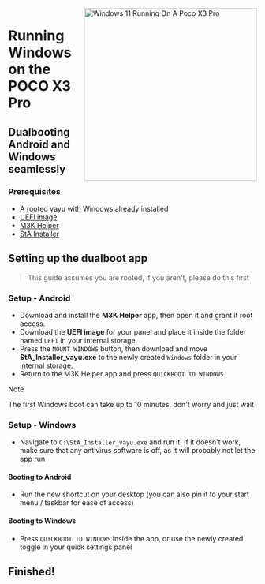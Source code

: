 <img align="right" src="https://github.com/woa-vayu/src_vayu_windows/blob/main/2Poco X3 Pro Windows.png" width="350" alt="Windows 11 Running On A Poco X3 Pro">

# Running Windows on the POCO X3 Pro

## Dualbooting Android and Windows seamlessly

### Prerequisites
- A rooted vayu with Windows already installed
- [UEFI image](https://github.com/woa-vayu/POCOX3Pro-Releases/releases/latest)
- [M3K Helper](https://github.com/woa-vayu/WoA-Helper-M3K/releases/latest)
- [StA Installer](https://github.com/woa-vayu/POCOX3Pro-Guides/raw/main/Files/StA_Installer_vayu.exe)

## Setting up the dualboot app
> This guide assumes you are rooted, if you aren't, please do this first

### Setup - Android
- Download and install the **M3K Helper** app, then open it and grant it root access.
- Download the **UEFI image** for your panel and place it inside the folder named `UEFI` in your internal storage.
- Press the `MOUNT WINDOWS` button, then download and move **StA_Installer_vayu.exe** to the newly created `Windows` folder in your internal storage.
- Return to the M3K Helper app and press `QUICKBOOT TO WINDOWS`.
  
> [!NOTE]
> The first Windows boot can take up to 10 minutes, don't worry and just wait

### Setup - Windows
- Navigate to `C:\StA_Installer_vayu.exe` and run it. If it doesn't work, make sure that any antivirus software is off, as it will probably not let the app run

#### Booting to Android
- Run the new shortcut on your desktop (you can also pin it to your start menu / taskbar for ease of access)

#### Booting to Windows
- Press `QUICKBOOT TO WINDOWS` inside the app, or use the newly created toggle in your quick settings panel
  
## Finished!




















